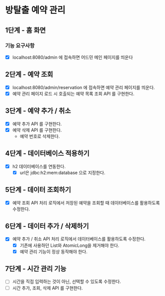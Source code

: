 # 방탈출 예약 관리

## 1단계 - 홈 화면

### 기능 요구사항
- [X] localhost:8080/admin 에 접속하면 어드민 메인 페이지를 띄운다

## 2단계 - 예약 조회
- [x] localhost:8080/admin/reservation 에 접속하면 예약 관리 페이지를 띄운다.
- [x] 예약 관리 페이지 로드 시 호출되는 예약 목록 조회 API 를 구현한다.

## 3단계 - 예약 추가 / 취소
- [x] 예약 추가 API 를 구현한다.
- [x] 예약 삭제 API 를 구현한다.
  - 예약 번호로 삭제한다.

## 4단계 - 데이터베이스 적용하기
- [x] h2 데이터베이스를 연동한다.
  - [x] url은 jdbc:h2:mem:database 으로 지정한다.

## 5단계 - 데이터 조회하기
- [x] 예약 조회 API 처리 로직에서 저장된 예약을 조회할 때 데이터베이스를 활용하도록 수정한다.

## 6단계 - 데이터 추가 / 삭제하기
- [x] 예약 추가 / 취소 API 처리 로직에서 데이터베이스를 활용하도록 수정한다.
  - [x] 기존에 사용하던 List와 AtomicLong을 제거해야 한다.
  - [x] 예약 관리 기능이 정상 동작해야 한다.

## 7단계 - 시간 관리 기능
- [ ] 시간을 직접 입력하는 것이 아닌, 선택할 수 있도록 수정한다.
- [ ] 시간 추가, 조회, 삭제 API 를 구현한다.